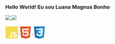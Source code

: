 ### Hello World! Eu sou Luana Magnus Bonho
<div>
  <a href="https://github.com/LuanaMagnusBonho">
  <img height="150em" src="https://github-readme-stats.vercel.app/api?username=LuanaMagnusBonho&show_icons=true&theme=dracula&include_all_comits=true&count_private=true">
  <img height="150em" src="https://github-readme-stats.vercel.app/api/top-langs/?username=LuanaMagnusBonho&layout=compact&langs_count=16&theme=dracula">
</div>

<div style="display: inline_block"><br>
  <img align="center" alt="luana-Js" height="40" width="40" src="https://raw.githubusercontent.com/devicons/devicon/master/icons/javascript/javascript-plain.svg">
  <img align="center" alt="luana-HTML" height="40" width="40" src="https://raw.githubusercontent.com/devicons/devicon/master/icons/html5/html5-original.svg">
  <img align="center" alt="luana-CSS" height="40" width="40" src="https://raw.githubusercontent.com/devicons/devicon/master/icons/css3/css3-original.svg">
</div>

